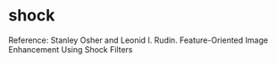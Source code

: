 # shock
Reference: Stanley Osher and Leonid I. Rudin.  Feature-Oriented Image Enhancement Using Shock Filters

